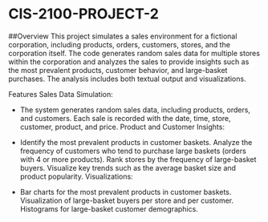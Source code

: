 # CIS-2100-PROJECT-2

##Overview
This project simulates a sales environment for a fictional corporation, including products, orders, customers, stores, and the corporation itself. The code generates random sales data for multiple stores within the corporation and analyzes the sales to provide insights such as the most prevalent products, customer behavior, and large-basket purchases. The analysis includes both textual output and visualizations.

Features
Sales Data Simulation:

- The system generates random sales data, including products, orders, and customers.
Each sale is recorded with the date, time, store, customer, product, and price.
Product and Customer Insights:

- Identify the most prevalent products in customer baskets.
Analyze the frequency of customers who tend to purchase large baskets (orders with 4 or more products).
Rank stores by the frequency of large-basket buyers.
Visualize key trends such as the average basket size and product popularity.
Visualizations:

- Bar charts for the most prevalent products in customer baskets.
Visualization of large-basket buyers per store and per customer.
Histograms for large-basket customer demographics.
